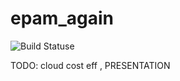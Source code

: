 # epam_again 
![Build Statuse](https://github.com/runalsh/epam_again/actions/workflows/snake.yml/badge.svg)

TODO: cloud cost eff , PRESENTATION


